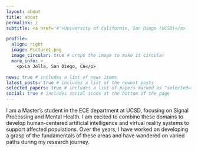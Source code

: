 ```yaml
---
layout: about
title: about
permalink: /
subtitle: <a href='#'>University of California, San Diego (UCSD)</a>

profile:
  align: right
  image: Picture1.png
  image_circular: true # crops the image to make it circular
  more_info: >
    <p>La Jolla, San Diego, CA</p>

news: true # includes a list of news items
latest_posts: true # includes a list of the newest posts
selected_papers: true # includes a list of papers marked as "selected={true}"
social: true # includes social icons at the bottom of the page
---
```


I am a Master’s student in the ECE department at UCSD, focusing on Signal Processing and Mental Health. I am excited to combine these domains to develop human-centered artificial intelligence and virtual reality systems to support affected populations. Over the years, I have worked on developing a grasp of the fundamentals of these areas and have wandered on varied paths during my research journey.
<!-- Write your biography here. Tell the world about yourself. Link to your favorite [subreddit](http://reddit.com). You can put a picture in, too. The code is already in, just name your picture `prof_pic.jpg` and put it in the `img/` folder. -->

<!-- Put your address / P.O. box / other info right below your picture. You can also disable any of these elements by editing `profile` property of the YAML header of your `_pages/about.md`. Edit `_bibliography/papers.bib` and Jekyll will render your [publications page](/al-folio/publications/) automatically. -->

<!-- Link to your social media connections, too. This theme is set up to use [Font Awesome icons](https://fontawesome.com/) and [Academicons](https://jpswalsh.github.io/academicons/), like the ones below. Add your Facebook, Twitter, LinkedIn, Google Scholar, or just disable all of them. -->
